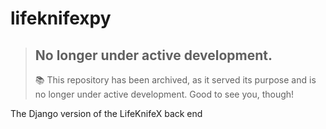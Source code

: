 # lifeknifexpy

> ## No longer under active development.
>
>  📚 This repository has been archived, as it served its purpose and is no longer under active development. Good to see you, though!

The Django version of the LifeKnifeX back end
